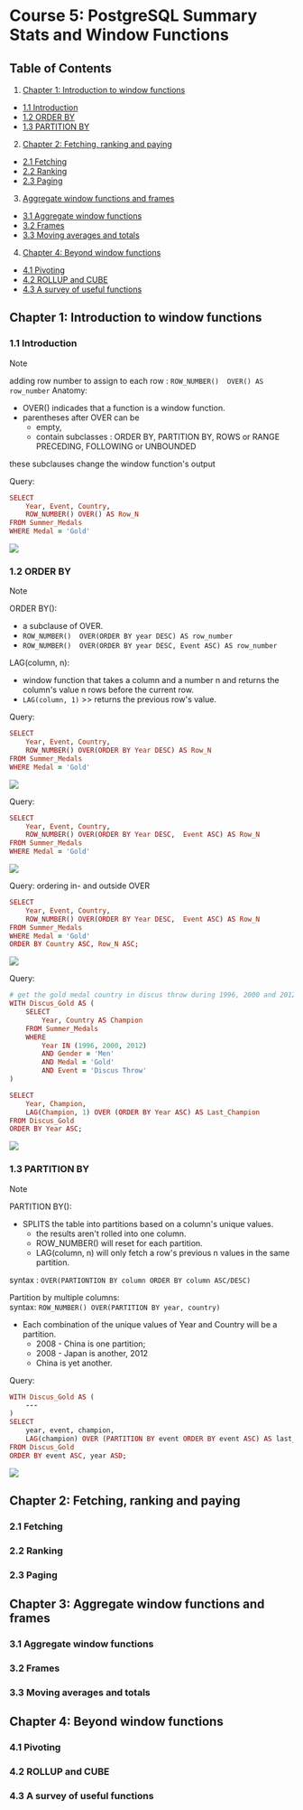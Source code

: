 # Course 5: PostgreSQL Summary Stats and Window Functions

## Table of Contents
1. [Chapter 1: Introduction to window functions](#chapter-1-introduction-to-window-functions)
- [1.1 Introduction](#11-introduction)
- [1.2 ORDER BY](#12-order-by)
- [1.3 PARTITION BY](#13-partition-by)

2. [Chapter 2: Fetching, ranking and paying](#chapter-2-fetching-ranking-and-paying)
- [2.1 Fetching](#21-fetching)
- [2.2 Ranking](#22-ranking)
- [2.3 Paging](#23-paging)

3. [Aggregate window functions and frames](#chapter-3-aggregate-window-functions-and-frames)
- [3.1 Aggregate window functions](#31-aggregate-window-functions)
- [3.2 Frames](#32-frames)
- [3.3 Moving averages and totals](#33-moving-averages-and-totals)

4. [Chapter 4: Beyond window functions](#chapter-4-beyond-window-functions)
- [4.1 Pivoting](#41-pivoting)
- [4.2 ROLLUP and CUBE](#42-rollup-and-cube)
- [4.3 A survey of useful functions](#43-a-survey-of-useful-functions)

## Chapter 1: Introduction to window functions
### 1.1 Introduction
> [!NOTE]  
> adding row number to assign to each row  : ```ROW_NUMBER()  OVER() AS row_number```
> Anatomy:
> - OVER() indicades that a function is a window function.
> - parentheses after OVER can be 
>   - empty, 
>   - contain subclasses : ORDER BY, PARTITION BY, ROWS or RANGE PRECEDING, FOLLOWING or UNBOUNDED   
>
> these subclauses change the window function's output

Query: 
```ruby
SELECT 
    Year, Event, Country,
    ROW_NUMBER() OVER() AS Row_N
FROM Summer_Medals
WHERE Medal = 'Gold'
```
<img src = '.\image\l1.png'>

### 1.2 ORDER BY
> [!NOTE]  
> ORDER BY(): 
> - a subclause of OVER.
> - ```ROW_NUMBER()  OVER(ORDER BY year DESC) AS row_number```
> - ```ROW_NUMBER()  OVER(ORDER BY year DESC, Event ASC) AS row_number```
>
> LAG(column, n):
> - window function that takes a column and a number n and returns the column's value n rows before the current row. 
> - ```LAG(column, 1)``` >> returns the previous row's value.

Query: 
```ruby
SELECT 
    Year, Event, Country,
    ROW_NUMBER() OVER(ORDER BY Year DESC) AS Row_N
FROM Summer_Medals
WHERE Medal = 'Gold'
```
<img src = '.\image\l2.png'>

Query: 
```ruby
SELECT 
    Year, Event, Country,
    ROW_NUMBER() OVER(ORDER BY Year DESC,  Event ASC) AS Row_N
FROM Summer_Medals
WHERE Medal = 'Gold'
```
<img src = '.\image\l3.png'>

Query: ordering in- and outside OVER
```ruby
SELECT 
    Year, Event, Country,
    ROW_NUMBER() OVER(ORDER BY Year DESC,  Event ASC) AS Row_N
FROM Summer_Medals
WHERE Medal = 'Gold'
ORDER BY Country ASC, Row_N ASC;
```
<img src = '.\image\l4.png'>

Query:
```ruby
# get the gold medal country in discus throw during 1996, 2000 and 2012
WITH Discus_Gold AS (
    SELECT 
        Year, Country AS Champion
    FROM Summer_Medals
    WHERE 
        Year IN (1996, 2000, 2012)
        AND Gender = 'Men' 
        AND Medal = 'Gold' 
        AND Event = 'Discus Throw'
)

SELECT 
    Year, Champion,
    LAG(Champion, 1) OVER (ORDER BY Year ASC) AS Last_Champion
FROM Discus_Gold
ORDER BY Year ASC;
```
<img src = '.\image\l5.png'>

### 1.3 PARTITION BY
> [!NOTE]  
> PARTITION BY(): 
> - SPLITS the table into partitions based on a column's unique values.
>    - the results aren't rolled into one column.
>    - ROW_NUMBER() will reset for each partition.
>    - LAG(column, n) will only fetch a row's previous n values in the same partition.
>
> syntax : ```OVER(PARTIONTION BY column ORDER BY column ASC/DESC)```  
>
> Partition by multiple columns:  
> syntax: ```ROW_NUMBER() OVER(PARTITION BY year, country)```  
> - Each combination of the unique values of Year and Country will be a partition. 
>   - 2008 - China is one partition; 
>   - 2008 - Japan is another, 2012 
>   - China is yet another.  

Query:
```ruby
WITH Discus_Gold AS (
    ---
)
SELECT 
    year, event, champion,
    LAG(champion) OVER (PARTITION BY event ORDER BY event ASC) AS last_champion
FROM Discus_Gold
ORDER BY event ASC, year ASD;
```
<img src = '.\image\l6.png'>


## Chapter 2: Fetching, ranking and paying
### 2.1 Fetching
### 2.2 Ranking
### 2.3 Paging

## Chapter 3: Aggregate window functions and frames
### 3.1 Aggregate window functions
### 3.2 Frames
### 3.3 Moving averages and totals

## Chapter 4: Beyond window functions
### 4.1 Pivoting
### 4.2 ROLLUP and CUBE
### 4.3 A survey of useful functions
